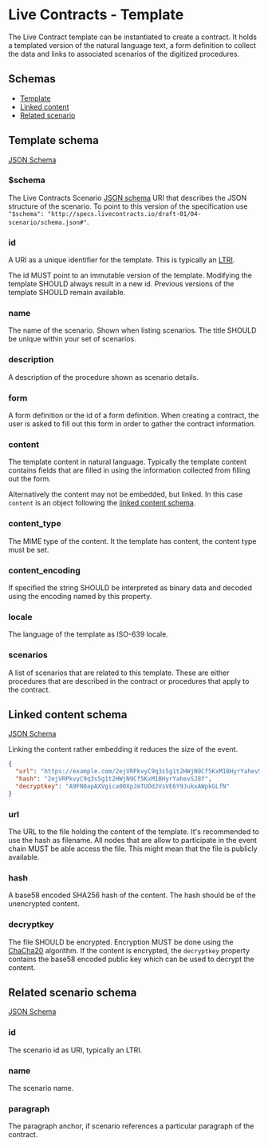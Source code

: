 # Live Contracts - Template

The Live Contract template can be instantiated to create a contract. It holds a templated version of the natural
language text, a form definition to collect the data and links to associated scenarios of the digitized procedures.

## Schemas

* [Template](#template-schema)
* [Linked content](#linked-content-schema)
* [Related scenario](#related-scenario-schema)

## Template schema

[JSON Schema](http://specs.livecontracts.io/draft-01/03-template/schema.json#)

### $schema

The Live Contracts Scenario [JSON schema](http://json-schema.org) URI that describes the JSON structure of the scenario.
To point to this version of the specification use `"$schema": "http://specs.livecontracts.io/draft-01/04-scenario/schema.json#"`.

### id

A URI as a unique identifier for the template. This is typically an [LTRI](http://specs.livecontracts.io/draft-01/00-ltri/).

The id MUST point to an immutable version of the template. Modifying the template SHOULD always result in a new id.
Previous versions of the template SHOULD remain available.

### name

The name of the scenario. Shown when listing scenarios. The title SHOULD be unique within your set of scenarios.

### description

A description of the procedure shown as scenario details.

### form

A form definition or the id of a form definition. When creating a contract, the user is asked to fill out this form in
order to gather the contract information.

### content

The template content in natural language. Typically the template content contains fields that are filled in using the
information collected from filling out the form.

Alternatively the content may not be embedded, but linked. In this case `content` is an object following the
[linked content schema](#linked-content-schema).

### content_type

The MIME type of the content. It the template has content, the content type must be set.

### content_encoding

If specified the string SHOULD be interpreted as binary data and decoded using the encoding named by this property.

### locale

The language of the template as ISO-639 locale.

### scenarios

A list of scenarios that are related to this template. These are either procedures that are described in the contract
or procedures that apply to the contract.

## Linked content schema

[JSON Schema](http://specs.livecontracts.io/draft-01/03-template/schema.json#linked_content)

Linking the content rather embedding it reduces the size of the event.

```json
{
  "url": "https://example.com/2ejVRPkvyC9q3s5g1t2HWjN9Cf5KxM1BHyrYahevSJ8f.html",
  "hash": "2ejVRPkvyC9q3s5g1t2HWjN9Cf5KxM1BHyrYahevSJ8f",
  "decryptkey": "A9FN0apAXVgica00XpJmTUOdJVsVE6Y9JukxAWpkGLfN"
}
```

### url

The URL to the file holding the content of the template. It's recommended to use the hash as filename. All nodes that
are allow to participate in the event chain MUST be able access the file. This might mean that the file is publicly
available.

### hash

A base58 encoded SHA256 hash of the content. The hash should be of the unencrypted content.

### decryptkey

The file SHOULD be encrypted. Encryption MUST be done using the [ChaCha20](http://specs.livecontracts.io/draft-01/cryptography.md#Encryption)
algorithm. If the content is encrypted, the `decryptkey` property contains the base58 encoded public key which can be
used to decrypt the content.

## Related scenario schema

[JSON Schema](http://specs.livecontracts.io/draft-01/03-template/schema.json#scenario)

### id

The scenario id as URI, typically an LTRI.

### name

The scenario name.

### paragraph

The paragraph anchor, if scenario references a particular paragraph of the contract.
